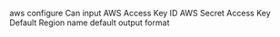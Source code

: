 aws configure
  Can input
    AWS Access Key ID
    AWS Secret Access Key
    Default Region name
    default output format